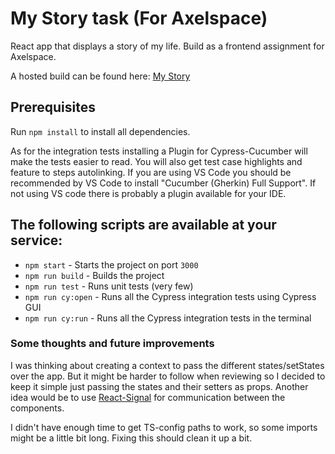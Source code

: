 # My Story task (For Axelspace)

React app that displays a story of my life. Build as a frontend assignment for Axelspace.

A hosted build can be found here:
[My Story](https://bright-daffodil-dd560f.netlify.app/)

## Prerequisites

Run `npm install` to install all dependencies.

As for the integration tests installing a Plugin for Cypress-Cucumber will make the tests easier to read.
You will also get test case highlights and feature to steps autolinking.
If you are using VS Code you should be recommended by VS Code to install "Cucumber (Gherkin) Full Support".
If not using VS code there is probably a plugin available for your IDE.

## The following scripts are available at your service:

- `npm start` - Starts the project on port `3000`
- `npm run build` - Builds the project
- `npm run test` - Runs unit tests (very few)
- `npm run cy:open` - Runs all the Cypress integration tests using Cypress GUI
- `npm run cy:run` - Runs all the Cypress integration tests in the terminal

### Some thoughts and future improvements

I was thinking about creating a context to pass the different states/setStates over the app.
But it might be harder to follow when reviewing so I decided to keep it simple just passing the states and their setters as props.
Another idea would be to use [React-Signal](https://www.npmjs.com/package/react-signal) for communication between the components.

I didn't have enough time to get TS-config paths to work, so some imports might be a little bit long. Fixing this should clean it up a bit.
